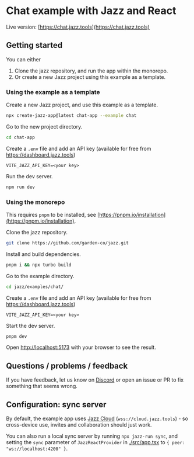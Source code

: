 # Chat example with Jazz and React

Live version: [https://chat.jazz.tools](https://chat.jazz.tools)

## Getting started

You can either
1. Clone the jazz repository, and run the app within the monorepo.
2. Or create a new Jazz project using this example as a template.


### Using the example as a template

Create a new Jazz project, and use this example as a template.
```bash
npx create-jazz-app@latest chat-app --example chat
```

Go to the new project directory.
```bash
cd chat-app
```

Create a `.env` file and add an API key (available for free from https://dashboard.jazz.tools)
```
VITE_JAZZ_API_KEY=<your key>
```

Run the dev server.
```bash
npm run dev
```

### Using the monorepo

This requires `pnpm` to be installed, see [https://pnpm.io/installation](https://pnpm.io/installation).

Clone the jazz repository.
```bash
git clone https://github.com/garden-co/jazz.git
```

Install and build dependencies.
```bash
pnpm i && npx turbo build
```

Go to the example directory.
```bash
cd jazz/examples/chat/
```

Create a `.env` file and add an API key (available for free from https://dashboard.jazz.tools)
```
VITE_JAZZ_API_KEY=<your key>
```

Start the dev server.
```bash
pnpm dev
```

Open [http://localhost:5173](http://localhost:5173) with your browser to see the result.

## Questions / problems / feedback

If you have feedback, let us know on [Discord](https://discord.gg/utDMjHYg42) or open an issue or PR to fix something that seems wrong.

## Configuration: sync server

By default, the example app uses [Jazz Cloud](https://jazz.tools/cloud) (`wss://cloud.jazz.tools`) - so cross-device use, invites and collaboration should just work.

You can also run a local sync server by running `npx jazz-run sync`, and setting the `sync` parameter of `JazzReactProvider` in [./src/app.tsx](./src/app.tsx) to `{ peer: "ws://localhost:4200" }`.
